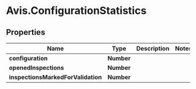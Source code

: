 # Avis.ConfigurationStatistics

## Properties

| Name                               | Type       | Description | Notes |
| ---------------------------------- | ---------- | ----------- | ----- |
| **configuration**                  | **Number** |             |
| **openedInspections**              | **Number** |             |
| **inspectionsMarkedForValidation** | **Number** |             |
